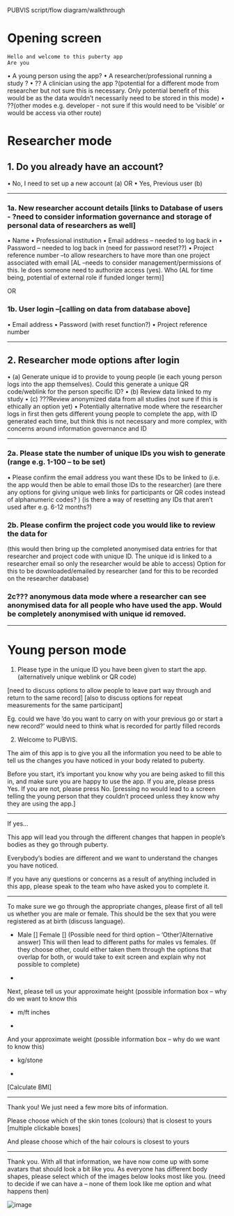 PUBVIS script/flow diagram/walkthrough


# Opening screen
	Hello and welcome to this puberty app
	Are you
•	A young person using the app?
•	A researcher/professional running a study ?
•	?? A clinician using the app ?(potential for a different mode from researcher but not sure this is necessary. Only potential benefit of this would be as the data wouldn’t necessarily need to be stored in this mode)
•	??(other modes e.g. developer - not sure if this would need to be ‘visible’ or would be access via other route)


# Researcher mode

## 1. Do you already have an account?
•	No, I need to set up a new account (a) OR
•	Yes, Previous user (b)

---

### 1a. New researcher account details [links to Database of users - ?need to consider information governance and storage of personal data of researchers as well]

•	Name 
•	Professional institution 
•	Email address – needed to log back in
•	Password – needed to log back in (need for password reset??)
•	Project reference number –to allow researchers to have more than one project associated with email
[AL –needs to consider management/permissions of this. Ie does someone need to authorize access (yes). Who (AL for time being, potential of external role if funded longer term)]

OR

### 1b. User login –[calling on data from database above]
•	Email address 
•	Password (with reset function?)
•	Project reference number 

---

## 2. Researcher mode options after login

•	(a) Generate unique id to provide to young people (ie each young person logs into the app themselves). Could this generate a unique QR code/weblink for the person specific ID? 
•	(b) Review data linked to my study 
•	(c) ???Review anonymized data from all studies (not sure if this is ethically an option yet)
•	Potentially alternative mode where the researcher logs in first then gets different young people to complete the app, with ID generated each time, but think this is not necessary and more complex, with concerns around information governance and ID

---------

### 2a. Please state the number of unique IDs you wish to generate (range e.g. 1-100 – to be set)

•	Please confirm the email address you want these IDs to be linked to (i.e. the app would then be able to email those IDs to the researcher)
(are there any options for giving unique web links for participants or QR codes instead of alphanumeric codes? )
(is there a way of resetting any IDs that aren’t used after e.g. 6-12 months?)

### 2b. Please confirm the project code you would like to review the data for 
(this would then bring up the completed anonymised data entries for that researcher and project code with unique ID. The unique id is linked to a researcher email so only the researcher would be able to access)
Option for this to be downloaded/emailed by researcher (and for this to be recorded on the researcher database)

### 2c??? anonymous data mode where a researcher can see anonymised data for all people who have used the app. Would be completely anonymised with unique id removed. 

--------

# Young person mode

1. Please type in the unique ID you have been given to start the app. (alternatively unique weblink or QR code)

[need to discuss options to allow people to leave part way through and return to the same record] 
[also to discuss options for repeat measurements for the same participant]

Eg. could we have ‘do you want to carry on with your previous go or start a new record?’ would need to think what is recorded for partly filled records

2. Welcome to PUBVIS.

The aim of this app is to give you all the information you need to be able to tell us the changes you have noticed in your body related to puberty. 

Before you start, it’s important you know why you are being asked to fill this in, and make sure you are happy to use the app. If you are, please press Yes.  If you are not, please press No. [pressing no would lead to a screen telling the young person that they couldn’t proceed unless they know why they are using the app.]

---------------
If yes…

This app will lead you through the different changes that happen in people’s bodies as they go through puberty. 

Everybody’s bodies are different and we want to understand the changes you have noticed. 

If you have any questions or concerns as a result of anything included in this app, please speak to the team who have asked you to complete it. 

-------------

To make sure we go through the appropriate changes, please first of all tell us whether you are male or female. This should be the sex that you were registered as at birth (discuss language). 
* Male [] Female []  (Possible need for third option – ‘Other’/Alternative answer)
This will then lead to different paths for males vs females. (If they choose other, could either taken them through the options that overlap for both, or would take to exit screen and explain why not possible to complete)
-

Next, please tell us your approximate height (possible information box – why do we want to know this
* m/ft inches
-

And your approximate weight (possible information box – why do we want to know this)
* kg/stone
-

[Calculate BMI]

-------


Thank you! We just need a few more bits of information. 

Please choose which of the skin tones (colours) that is closest to yours 
[multiple clickable boxes]

And please choose which of the hair colours is closest to yours 

--------------

Thank you. With all that information, we have now come up with some avatars that should look a bit like you. As everyone has different body shapes, please select which of the images below looks most like you. (need to decide if we can have a – none of them look like me option and what happens then)


![image](https://github.com/pubvis-GOSH/project_management/assets/31928676/baa5459d-3f21-4ed8-a16b-ea0ac8cee785)
